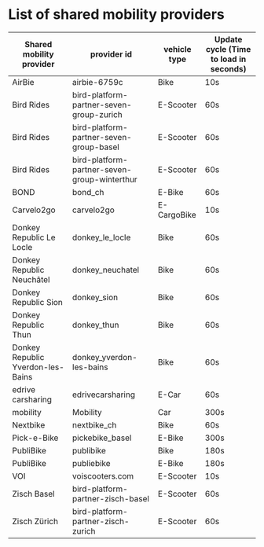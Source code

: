# List of shared mobility providers

| Shared mobility provider | provider id | vehicle type | Update cycle (Time to load in seconds)
| --- | --- | --- | ---
| AirBie | airbie-6759c | Bike | 10s
| Bird Rides | bird-platform-partner-seven-group-zurich | E-Scooter | 60s
| Bird Rides | bird-platform-partner-seven-group-basel | E-Scooter | 60s
| Bird Rides | bird-platform-partner-seven-group-winterthur | E-Scooter | 60s
| BOND | bond_ch | E-Bike | 60s
| Carvelo2go | carvelo2go | E-CargoBike | 10s
| Donkey Republic Le Locle | donkey_le_locle | Bike | 60s
| Donkey Republic Neuchâtel | donkey_neuchatel | Bike | 60s
| Donkey Republic Sion | donkey_sion | Bike | 60s
| Donkey Republic Thun | donkey_thun | Bike | 60s
| Donkey Republic Yverdon-les-Bains | donkey_yverdon-les-bains | Bike | 60s
| edrive carsharing | edrivecarsharing | E-Car | 60s
| mobility | Mobility | Car | 300s
| Nextbike | nextbike_ch | Bike | 60s
| Pick-e-Bike | pickebike_basel | E-Bike | 300s
| PubliBike | publibike | Bike | 180s
| PubliBike | publiebike | E-Bike | 180s
| VOI | voiscooters.com | E-Scooter | 10s
| Zisch Basel | bird-platform-partner-zisch-basel | E-Scooter | 60s
| Zisch Zürich | bird-platform-partner-zisch-zurich | E-Scooter | 60s
